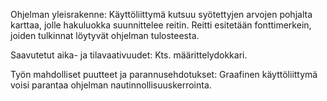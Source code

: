 Ohjelman yleisrakenne:
Käyttöliittymä kutsuu syötettyjen arvojen pohjalta karttaa, jolle hakuluokka suunnittelee reitin.
Reitti esitetään fonttimerkein, joiden tulkinnat löytyvät ohjelman tulosteesta.

Saavutetut aika- ja tilavaativuudet:
Kts. määrittelydokkari.

Työn mahdolliset puutteet ja parannusehdotukset:
Graafinen käyttöliittymä voisi parantaa ohjelman nautinnollisuuskerrointa.
